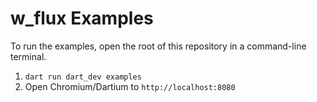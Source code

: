 w_flux Examples
================

To run the examples, open the root of this repository in a command-line terminal.

1. `dart run dart_dev examples`
2. Open Chromium/Dartium to `http://localhost:8080`